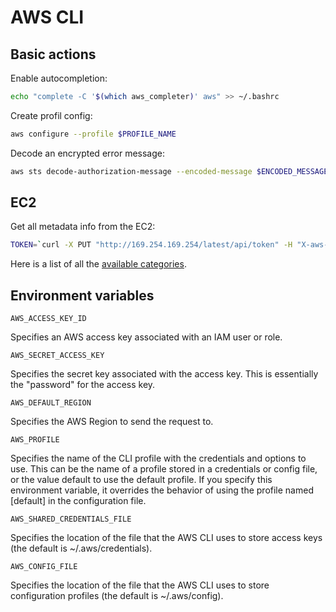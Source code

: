 # AWS CLI

## Basic actions

Enable autocompletion:

```bash
echo "complete -C '$(which aws_completer)' aws" >> ~/.bashrc
```

Create profil config:

```bash
aws configure --profile $PROFILE_NAME
```

Decode an encrypted error message:

```bash
aws sts decode-authorization-message --encoded-message $ENCODED_MESSAGE | jq -r .DecodedMessage | sed 's/\\"/"/g' | jq .
```

## EC2

Get all metadata info from the EC2:

```bash
TOKEN=`curl -X PUT "http://169.254.169.254/latest/api/token" -H "X-aws-ec2-metadata-token-ttl-seconds: 21600"` && curl -H "X-aws-ec2-metadata-token: $TOKEN" -v http://169.254.169.254/latest/meta-data/
```

Here is a list of all the [available categories](https://docs.aws.amazon.com/AWSEC2/latest/WindowsGuide/instancedata-data-categories.html).

## Environment variables

`AWS_ACCESS_KEY_ID`

Specifies an AWS access key associated with an IAM user or role.

`AWS_SECRET_ACCESS_KEY`

Specifies the secret key associated with the access key. This is essentially the "password" for the access key.

`AWS_DEFAULT_REGION`

Specifies the AWS Region to send the request to.

`AWS_PROFILE`

Specifies the name of the CLI profile with the credentials and options to use. This can be the name of a profile stored in a credentials or config file, or the value default to use the default profile. If you specify this environment variable, it overrides the behavior of using the profile named [default] in the configuration file.

`AWS_SHARED_CREDENTIALS_FILE`

Specifies the location of the file that the AWS CLI uses to store access keys (the default is ~/.aws/credentials).

`AWS_CONFIG_FILE`

Specifies the location of the file that the AWS CLI uses to store configuration profiles (the default is ~/.aws/config).
